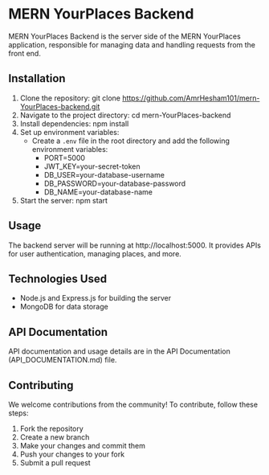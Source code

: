 # MERN YourPlaces Backend

MERN YourPlaces Backend is the server side of the MERN YourPlaces application, responsible for managing data and handling requests from the front end.

## Installation

1. Clone the repository:
    git clone https://github.com/AmrHesham101/mern-YourPlaces-backend.git
2. Navigate to the project directory:
    cd mern-YourPlaces-backend
3. Install dependencies:
    npm install
4. Set up environment variables:
     - Create a `.env` file in the root directory and add the following environment variables:
        - PORT=5000
        - JWT_KEY=your-secret-token
        - DB_USER=your-database-username
        - DB_PASSWORD=your-database-password
        - DB_NAME=your-database-name
5. Start the server:
    npm start

## Usage

The backend server will be running at http://localhost:5000. It provides APIs for user authentication, managing places, and more.

## Technologies Used

- Node.js and Express.js for building the server
- MongoDB for data storage

## API Documentation

API documentation and usage details are in the API Documentation (API_DOCUMENTATION.md) file.

## Contributing

We welcome contributions from the community! To contribute, follow these steps:

1. Fork the repository
2. Create a new branch
3. Make your changes and commit them
4. Push your changes to your fork
5. Submit a pull request





